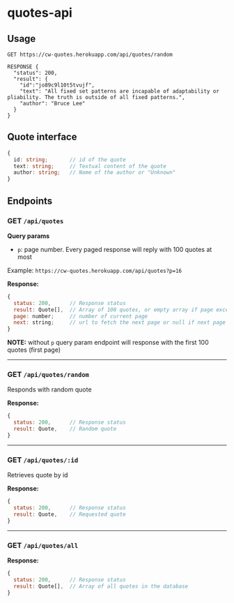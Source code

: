 # quotes-api

## Usage

```
GET https://cw-quotes.herokuapp.com/api/quotes/random

RESPONSE {
  "status": 200,
  "result": {
    "id":"jo89c9l10t5tvujf",
    "text": "All fixed set patterns are incapable of adaptability or pliability. The truth is outside of all fixed patterns.",
    "author": "Bruce Lee"
  }
}
```

## Quote interface

```ts
{
  id: string;       // id of the quote
  text: string;     // Textual content of the quote
  author: string;   // Name of the author or "Unknown"
}
```

## Endpoints

### GET `/api/quotes`

**Query params**
* `p`: page number. Every paged response will reply with 100 quotes at most

Example: `https://cw-quotes.herokuapp.com/api/quotes?p=16`

**Response:**
```js
{
  status: 200,      // Response status
  result: Quote[],  // Array of 100 quotes, or empty array if page exceeds the page count
  page: number;     // number of current page
  next: string;     // url to fetch the next page or null if next page doesn't exist
}
```

**NOTE:** without `p` query param endpoint will response with the first 100 quotes (first page)

---

### GET `/api/quotes/random`

Responds with random quote

**Response:**
```js
{
  status: 200,      // Response status
  result: Quote,    // Random quote
}
```

---

### GET `/api/quotes/:id`

Retrieves quote by id

**Response:**
```js
{
  status: 200,      // Response status
  result: Quote,    // Requested quote
}
```

---

### GET `/api/quotes/all`

**Response:**
```js
{
  status: 200,      // Response status
  result: Quote[],  // Array of all quotes in the database
}
```